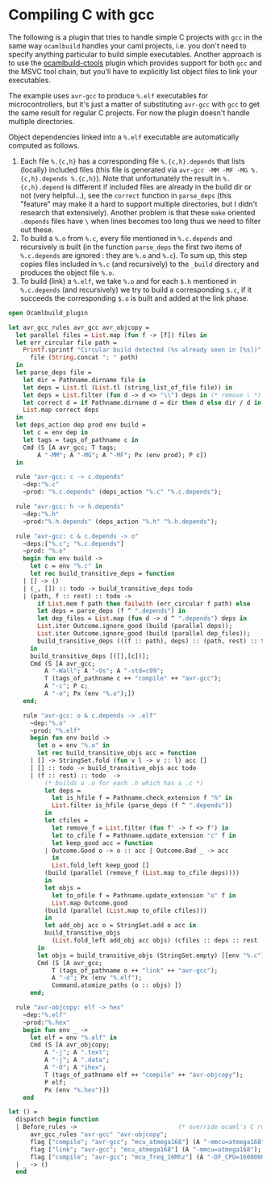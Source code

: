 <!-- ((! set title A gcc plugin example !)) ((! set learn !)) -->

# Compiling C with gcc
The following is a plugin that tries to handle simple C projects with
`gcc` in the same way `ocamlbuild` handles your caml projects, i.e. you
don't need to specify anything particular to build simple executables.
Another approach is to use the
[ocamlbuild-ctools](http://dvide.com/labs/ocamlbuild-ctools) plugin
which provides support for both `gcc` and the MSVC tool chain, but
you'll have to explicitly list object files to link your executables.

The example uses `avr-gcc` to produce `%.elf` executables for
microcontrollers, but it's just a matter of substituting `avr-gcc` with
`gcc` to get the same result for regular C projects. For now the plugin
doesn't handle multiple directories.

Object dependencies linked into a `%.elf` executable are automatically
computed as follows.

1. Each file `%.{c,h}` has a corresponding file `%.{c,h}.depends` that
 lists (locally) included files (this file is generated via
 `avr-gcc -MM -MF -MG %.{c,h}.depends %.{c,h}`). Note that
 unfortunately the result in `%.{c,h}.depend` is different if
 included files are already in the build dir or not (very
 helpful...), see the `correct` function in `parse_deps` (this
 "feature" may make it a hard to support multiple directories, but I
 didn't research that extensively). Another problem is that these
 `make` oriented `.depends` files have `\` when lines becomes too
 long thus we need to filter out these.
2. To build a `%.o` from `%.c`, every file mentioned in `%.c.depends`
 and recursively is built (in the function `parse_deps` the first two
 items of `%.c.depends` are ignored : they are `%.o` and `%.c`). To
 sum up, this step copies files included in `%.c` (and recursively)
 to the `_build` directory and produces the object file `%.o`.
3. To build (link) a `%.elf`, we take `%.o` and for each `$.h`
 mentioned in `%.c.depends` (and recursively) we try to build a
 corresponding `$.c`, if it succeeds the corresponding `$.o` is built
 and added at the link phase.

```ocaml
open Ocamlbuild_plugin

let avr_gcc_rules avr_gcc avr_objcopy =
  let parallel files = List.map (fun f -> [f]) files in
  let err_circular file path = 
    Printf.sprintf "Circular build detected (%s already seen in [%s])"
      file (String.concat "; " path)
  in
  let parse_deps file = 
    let dir = Pathname.dirname file in
    let deps = List.tl (List.tl (string_list_of_file file)) in
    let deps = List.filter (fun d -> d <> "\\") deps in (* remove \ *)
    let correct d = if Pathname.dirname d = dir then d else dir / d in
    List.map correct deps
  in
  let deps_action dep prod env build = 
    let c = env dep in
    let tags = tags_of_pathname c in
    Cmd (S [A avr_gcc; T tags; 
        A "-MM"; A "-MG"; A "-MF"; Px (env prod); P c])
  in

  rule "avr-gcc: c -> c.depends" 
    ~dep:"%.c" 
    ~prod: "%.c.depends" (deps_action "%.c" "%.c.depends");

  rule "avr-gcc: h -> h.depends"
    ~dep:"%.h"
    ~prod:"%.h.depends" (deps_action "%.h" "%.h.depends");

  rule "avr-gcc: c & c.depends -> o"
    ~deps:["%.c"; "%.c.depends"]
    ~prod: "%.o"
    begin fun env build ->
      let c = env "%.c" in
      let rec build_transitive_deps = function
    | [] -> ()
    | (_, []) :: todo -> build_transitive_deps todo
    | (path, f :: rest) :: todo ->
        if List.mem f path then failwith (err_circular f path) else
        let deps = parse_deps (f ^ ".depends") in
        let dep_files = List.map (fun d -> d ^ ".depends") deps in
        List.iter Outcome.ignore_good (build (parallel deps));
        List.iter Outcome.ignore_good (build (parallel dep_files));
        build_transitive_deps (((f :: path), deps) :: (path, rest) :: todo)
      in
      build_transitive_deps [([],[c])];
      Cmd (S [A avr_gcc;
          A "-Wall"; A "-Os"; A "-std=c99";
          T (tags_of_pathname c ++ "compile" ++ "avr-gcc");
          A "-c"; P c;
          A "-o"; Px (env "%.o");])
    end;

    rule "avr-gcc: o & c.depends -> .elf" 
      ~dep:"%.o"
      ~prod: "%.elf"
      begin fun env build -> 
        let o = env "%.o" in
        let rec build_transitive_objs acc = function 
      | [] -> StringSet.fold (fun v l -> v :: l) acc []
      | [] :: todo -> build_transitive_objs acc todo
      | (f :: rest) :: todo  -> 
          (* builds a .o for each .h which has a .c *)
          let deps =
            let is_hfile f = Pathname.check_extension f "h" in
            List.filter is_hfile (parse_deps (f ^ ".depends")) 
          in
          let cfiles = 
            let remove_f = List.filter (fun f' -> f <> f') in
            let to_cfile f = Pathname.update_extension "c" f in
            let keep_good acc = function
          | Outcome.Good o -> o :: acc | Outcome.Bad _ -> acc 
            in
            List.fold_left keep_good [] 
          (build (parallel (remove_f (List.map to_cfile deps)))) 
          in
          let objs = 
            let to_ofile f = Pathname.update_extension "o" f in
            List.map Outcome.good 
          (build (parallel (List.map to_ofile cfiles)))
          in
          let add_obj acc o = StringSet.add o acc in
          build_transitive_objs 
            (List.fold_left add_obj acc objs) (cfiles :: deps :: rest :: todo)
        in
        let objs = build_transitive_objs (StringSet.empty) [[env "%.c"]] in
        Cmd (S [A avr_gcc;
            T (tags_of_pathname o ++ "link" ++ "avr-gcc");
            A "-o"; Px (env "%.elf");
            Command.atomize_paths (o :: objs) ])
      end;

  rule "avr-objcopy: elf -> hex"
    ~dep:"%.elf"
    ~prod:"%.hex"
    begin fun env _ ->
      let elf = env "%.elf" in
      Cmd (S [A avr_objcopy;
          A "-j"; A ".text";
          A "-j"; A ".data";
          A "-O"; A "ihex";
          T (tags_of_pathname elf ++ "compile" ++ "avr-objcopy");
          P elf;
          Px (env "%.hex")])
    end

let () =
  dispatch begin function
  | Before_rules ->                            (* override ocaml's C rules. *)
      avr_gcc_rules "avr-gcc" "avr-objcopy";
      flag ["compile"; "avr-gcc"; "mcu_atmega168"] (A "-mmcu=atmega168");
      flag ["link"; "avr-gcc"; "mcu_atmega168"] (A "-mmcu=atmega168");
      flag ["compile"; "avr-gcc"; "mcu_freq_16Mhz"] (A "-DF_CPU=16000000");
  | _ -> ()
  end
```



